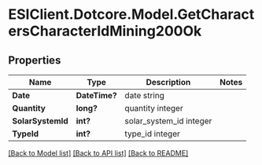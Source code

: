 # ESIClient.Dotcore.Model.GetCharactersCharacterIdMining200Ok
## Properties

Name | Type | Description | Notes
------------ | ------------- | ------------- | -------------
**Date** | **DateTime?** | date string | 
**Quantity** | **long?** | quantity integer | 
**SolarSystemId** | **int?** | solar_system_id integer | 
**TypeId** | **int?** | type_id integer | 

[[Back to Model list]](../README.md#documentation-for-models) [[Back to API list]](../README.md#documentation-for-api-endpoints) [[Back to README]](../README.md)

